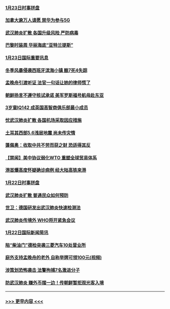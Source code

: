 #### [1月23日时事拼盘](../pages/prog202/a102759599.md?t=01240722) 
#### [加拿大逾万人请愿 禁华为参与5G](../pages/prog202/a102759553.md?t=01240722) 
#### [武汉肺炎扩散 各国升级风险 严防病毒](../pages/prog202/a102759400.md?t=01240722) 
#### [巴黎时装周 华丽海底“亚特兰提斯”](../pages/prog202/a102759217.md?t=01240722) 
#### [1月23日国际重要讯息](../pages/prog202/a102759199.md?t=01240722) 
#### [冬季风暴侵袭西班牙滨海小镇 酿7死4失踪](../pages/prog202/a102759119.md?t=01240722) 
#### [孟晚舟引渡听证 法官一句话让她的律师慌了](../pages/prog202/a102759060.md?t=01240722) 
#### [朝鲜扬言不遵守核试承诺 美军罗斯福号航母赴东亚](../pages/prog202/a102759001.md?t=01240722) 
#### [3岁童IQ142 成英国高智商俱乐部最小成员](../pages/prog202/a102758990.md?t=01240722) 
#### [忧武汉肺炎扩散 各国机场采取因应措施](../pages/prog202/a102758911.md?t=01240722) 
#### [土耳其西部5.6浅层地震 尚未传灾情](../pages/prog202/a102758903.md?t=01240722) 
#### [蓬佩奥：收取中共不劳而获之财 恐适得其反](../pages/prog202/a102758889.md?t=01240722) 
#### [【禁闻】美中协议弱化WTO 重塑全球贸易体系](../pages/prog202/a102758790.md?t=01240722) 
#### [港首爆高度怀疑确诊病例 经大陆高铁来港](../pages/prog202/a102758613.md?t=01240722) 
#### [1月22日时事拼盘](../pages/prog202/a102758615.md?t=01240722) 
#### [武汉肺炎扩散 普通民众如何预防](../pages/prog202/a102758504.md?t=01240722) 
#### [世卫：德国研发出武汉肺炎快速检测法](../pages/prog202/a102758495.md?t=01240722) 
#### [武汉肺炎传境外 WHO将开紧急会议](../pages/prog202/a102758437.md?t=01240722) 
#### [1月22日国际新闻简讯](../pages/prog202/a102758231.md?t=01240722) 
#### [陷“柴油门”德检突袭三菱汽车10处营业所](../pages/prog202/a102758165.md?t=01240722) 
#### [庭外支持孟晚舟的老外 自称举牌可领100元(视频)](../pages/prog202/a102758092.md?t=01240722) 
#### [涉策划恐怖袭击 法警拘捕7名激进分子](../pages/prog202/a102758069.md?t=01240722) 
#### [防武汉肺炎 赚外币摆一边！传朝鲜暂拒观光客入境](../pages/prog202/a102758019.md?t=01240722) 

----
#### [ >>> 更早内容 <<< ](../indexes/prog202-earlier.md)
